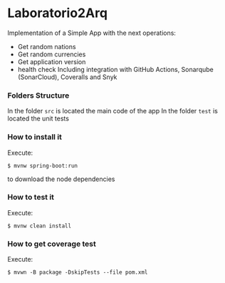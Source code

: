 # Laboratorio2Arq
Implementation of a Simple App with the next operations:
* Get random nations
* Get random currencies
* Get application version
* health check
  Including integration with GitHub Actions, Sonarqube (SonarCloud), Coveralls and
  Snyk
### Folders Structure
In the folder `src` is located the main code of the app
In the folder `test` is located the unit tests
### How to install it
Execute:
```shell
$ mvnw spring-boot:run
```
to download the node dependencies
### How to test it

Execute:
```shell
$ mvnw clean install
```
### How to get coverage test
Execute:
```shell
$ mvwn -B package -DskipTests --file pom.xml